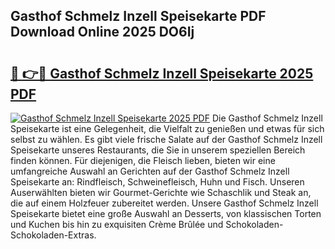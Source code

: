 ## Gasthof Schmelz Inzell Speisekarte PDF Download Online 2025 DO6Ij

# <h2><a href="http://gc9ab8.nevu.top/?p=Gasthof+Schmelz+Inzell+Speisekarte">🔗 👉🔴 Gasthof Schmelz Inzell Speisekarte 2025 PDF</a></h2>

[![Gasthof Schmelz Inzell Speisekarte 2025 PDF](https://i.imgur.com/dBaPXMq.png)](http://gc9ab8.nevu.top/?p=Gasthof+Schmelz+Inzell+Speisekarte)
Die Gasthof Schmelz Inzell Speisekarte ist eine Gelegenheit, die Vielfalt zu genießen und etwas für sich selbst zu wählen. Es gibt viele frische Salate auf der Gasthof Schmelz Inzell Speisekarte unseres Restaurants, die Sie in unserem speziellen Bereich finden können. Für diejenigen, die Fleisch lieben, bieten wir eine umfangreiche Auswahl an Gerichten auf der Gasthof Schmelz Inzell Speisekarte an: Rindfleisch, Schweinefleisch, Huhn und Fisch. Unseren Auserwählten bieten wir Gourmet-Gerichte wie Schaschlik und Steak an, die auf einem Holzfeuer zubereitet werden. Unsere Gasthof Schmelz Inzell Speisekarte bietet eine große Auswahl an Desserts, von klassischen Torten und Kuchen bis hin zu exquisiten Crème Brûlée und Schokoladen-Schokoladen-Extras.
